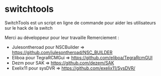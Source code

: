 # switchtools
SwitchTools est un script en ligne de commande pour aider les utilisateurs sur le hack de la switch

Merci au développeur pour leur travaille
Remerciement : 
- Julesontheroad pour NSCBuilder 
=> https://github.com/julesontheroad/NSC_BUILDER
- Eliboa pour TegraRCMGui
=> https://github.com/eliboa/TegraRcmGUI
- Dezm pour SAK
=> https://github.com/dezem/SAK
- Exelix11 pour sysDVR
=> https://github.com/exelix11/SysDVR/

